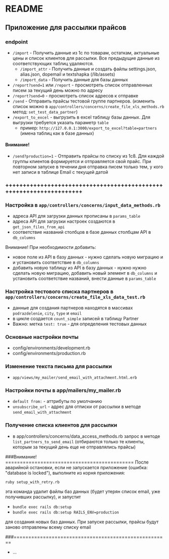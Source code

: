 # README
## Приложение для рассылки прайсов

### endpoint

* `/import` - Получить данные из 1с по товарам, остаткам, актуальные цены и список клиентов для рассылки. Все предыдущие данные из соответствующих таблиц удаляются.
  * `/import_attr` - Получить данные и создать файлы settings.json, alias.json, dopemail и textshapka  (/lib/assets)
  * `/import_data` - Получить данные для базы данных
* `/report?send=1` или `/report` - просмотреть список отправленных писем за текущий день можно по адресу
* `/report?send=0` - просмотреть список адресов к отправке
* `/send` - Отправить прайсы тестовой группе партнеров. (изменить список можно в `app/controllers/concerns/create_file_xls_methods.rb` метод: `set_test_data_partner`)
* `/export_to_excel` - выгрузить в excel таблицу базы данных. Для выгрузки требуется указать параметр `table`
  * пример: `http://127.0.0.1:3000/export_to_excel?table=partners` (имена таблиц как в базе данных)

#### Внимание!
* `/send?production=1` - Отправить прайсы по списку из 1с8. Для каждой группы клиентов формируется и отправляется свой прайс. При повторном запуске в течении дня отправка писем только тем, у кого нет записи в таблице Email с текущей датой

### +++++++++++++++++++++++++++++++++++++++++++++++++++++++++++++++++++
### Настройка в `app/controllers/concerns/input_data_methods.rb`
* адреса API для загрузки данных прописаны  в `params_table`
* адреса API для загрузки настроек создаются в `get_json_files_from_api`
* соответствие названий столбцов в базе данных столбцам API в `db_columns`

Внимание! При необходимости добавить:

* новое поле из API в базу данных  - нужно сделать новую  миграцию и и установить соответствие в `db_columns`  
* добавить новую таблицу из API в базу данных  - нужно нужно сделать новую  миграцию, добавить новый элемент в `db_columns` и установить соответствие названий, внести данные в `params_table`

### Настройка тестового списка партнеров в `app/controllers/concerns/create_file_xls_data_test.rb`
* данные для создания партнеров находятся в массивах `podrazdelenie`, `city`, `type` и `email`
* в цикле создается `count_simple` записей в таблицу Partner
* Важно: метка `test: true` - для определения тестовых данных


### Основные настройки почты
* config/environments/development.rb
* config/environments/production.rb

### Изменение текста письма для рассылки 
* `app/views/my_mailer/send_email_with_attachment.html.erb`

### Настройки почты в app/mailers/my_mailer.rb
* `default from:` - аттрибуты по умолчанию
* `unsubscribe_url` - адрес для отписки от рассылки в методе `send_email_with_attachment`

### Получение списка клиентов для рассылки
*  в app/controllers/concerns/data_access_methods.rb запрос в методе `list_partners_to_send_email` 
(отбираются только те клиенты, которым за текущий день еще не отправлялись прайсы)

###Внимание! ============================================
После аварийной остановки, если не запускается приложение (ошибка: "database is locked"), выполните из корня приложения:

`ruby setup_with_retry.rb`

эта команда удалит файлы баз данных (будет утерян список email, уже получивших рассылку), и запустит

* `bundle exec rails db:setup`
* `bundle exec rails db:setup RAILS_ENV=production`

для создания новых баз данных. При запуске рассылки, прайсы будут заново отправлены всему списку email

###=====================================================

* ...


